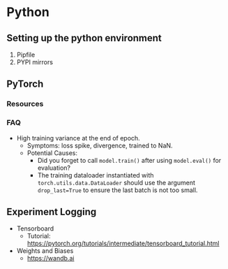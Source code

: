 # Python

## Setting up the python environment

1. Pipfile
2. PYPI mirrors

## PyTorch 

### Resources

### FAQ

* High training variance at the end of epoch.
  * Symptoms: loss spike, divergence, trained to NaN.
  * Potential Causes:
    * Did you forget to call `model.train()` after using `model.eval()` for evaluation?
    * The training dataloader instantiated with `torch.utils.data.DataLoader`
      should use the argument `drop_last=True` to ensure the last batch is not too small.

## Experiment Logging

* Tensorboard
  * Tutorial: https://pytorch.org/tutorials/intermediate/tensorboard_tutorial.html
* Weights and Biases
  * https://wandb.ai
